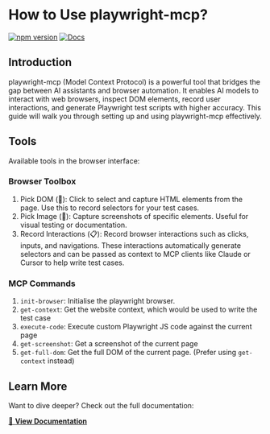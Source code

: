 # How to Use playwright-mcp?

[![npm version](https://img.shields.io/npm/v/playwright-mcp)](https://www.npmjs.com/package/playwright-mcp) [![Docs](https://img.shields.io/badge/docs-playwright--mcp-blue)](https://ashish-bansal.github.io/playwright-mcp/)

## Introduction

playwright-mcp (Model Context Protocol) is a powerful tool that bridges the gap between AI assistants and browser automation. It enables AI models to interact with web browsers, inspect DOM elements, record user interactions, and generate Playwright test scripts with higher accuracy. This guide will walk you through setting up and using playwright-mcp effectively.

## Tools

Available tools in the browser interface:

### Browser Toolbox

1. Pick DOM (🎯): Click to select and capture HTML elements from the page. Use this to record selectors for your test cases.
2. Pick Image (📸): Capture screenshots of specific elements. Useful for visual testing or documentation.
3. Record Interactions (📋): Record browser interactions such as clicks, inputs, and navigations. These interactions automatically generate selectors and can be passed as context to MCP clients like Claude or Cursor to help write test cases.

### MCP Commands

1. `init-browser`: Initialise the playwright browser.
2. `get-context`: Get the website context, which would be used to write the test case
3. `execute-code`: Execute custom Playwright JS code against the current page
4. `get-screenshot`: Get a screenshot of the current page
5. `get-full-dom`: Get the full DOM of the current page. (Prefer using `get-context` instead)

## Learn More

Want to dive deeper? Check out the full documentation:

[📖 **View Documentation**](https://ashish-bansal.github.io/playwright-mcp/)
